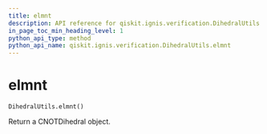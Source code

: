 ```yaml
---
title: elmnt
description: API reference for qiskit.ignis.verification.DihedralUtils.elmnt
in_page_toc_min_heading_level: 1
python_api_type: method
python_api_name: qiskit.ignis.verification.DihedralUtils.elmnt
---
```


# elmnt

<span id="qiskit.ignis.verification.DihedralUtils.elmnt" />

`DihedralUtils.elmnt()`

Return a CNOTDihedral object.

